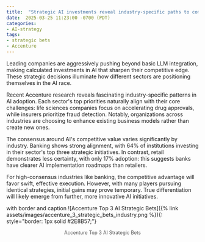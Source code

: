 ```yaml
---
title:  "Strategic AI investments reveal industry-specific paths to competitive advantage. Accenture"
date:  2025-03-25 11:23:00 -0700 (PDT)
categories: 
- AI-strategy
tags:
- strategic bets
- Accenture
---
```




Leading companies are aggressively pushing beyond basic LLM integration, making calculated investments in AI that sharpen their competitive edge. These strategic decisions illuminate how different sectors are positioning themselves in the AI race.

<!--more-->

Recent Accenture research reveals fascinating industry-specific patterns in AI adoption. Each sector's top priorities naturally align with their core challenges: life sciences companies focus on accelerating drug approvals, while insurers prioritize fraud detection. Notably, organizations across industries are choosing to enhance existing business models rather than create new ones.

The consensus around AI's competitive value varies significantly by industry. Banking shows strong alignment, with 64% of institutions investing in their sector's top three strategic initiatives. In contrast, retail demonstrates less certainty, with only 17% adoption: this suggests banks have clearer AI implementation roadmaps than retailers.

For high-consensus industries like banking, the competitive advantage will favor swift, effective execution. However, with many players pursuing identical strategies, initial gains may prove temporary. True differentiation will likely emerge from further, more innovative AI initiatives.

with border and caption
![Accenture Top 3 AI Strategic Bets]({% link assets/images/accenture_3_strategic_bets_industry.png %}){: style="border: 1px solid #2E8B57;"}

<p style="text-align: center; font-size: 0.9em; color: #555;">
  Accenture Top 3 AI Strategic Bets
</p>